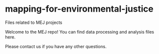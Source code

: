 # mapping-for-environmental-justice
Files related to MEJ projects

Welcome to the MEJ repo! You can find data processing and analysis files here.

Please contact us if you have any other questions.